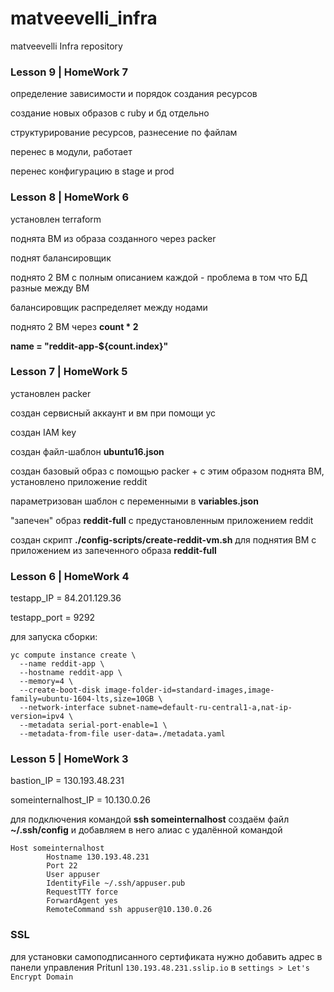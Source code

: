 # matveevelli_infra
matveevelli Infra repository

###   Lesson 9 | HomeWork 7

определение зависимости и порядок создания ресурсов

создание новых образов с ruby и бд отдельно

структурирование ресурсов, разнесение по файлам

перенес в модули, работает

перенес конфигурацию в stage и prod

###   Lesson 8 | HomeWork 6

установлен terraform

поднята ВМ из образа созданного через packer

поднят балансировщик

поднято 2 ВМ с полным описанием каждой - проблема в том что БД разные между ВМ

балансировщик распределяет между нодами

поднято 2 ВМ через **count * 2**

**name = "reddit-app-${count.index}"**

###   Lesson 7 | HomeWork 5

установлен packer

создан сервисный аккаунт и вм при помощи yc

создан IAM key

создан файл-шаблон **ubuntu16.json**

создан базовый образ с помощью packer + с этим образом поднята ВМ, установлено приложение reddit

параметризован шаблон с переменными в **variables.json**

"запечен" образ **reddit-full** с предустановленным приложением reddit

создан скрипт **./config-scripts/create-reddit-vm.sh** для поднятия ВМ с приложением из запеченного образа **reddit-full**

###   Lesson 6 | HomeWork 4

testapp_IP = 84.201.129.36

testapp_port = 9292

для запуска сборки:



    yc compute instance create \
      --name reddit-app \
      --hostname reddit-app \
      --memory=4 \
      --create-boot-disk image-folder-id=standard-images,image-family=ubuntu-1604-lts,size=10GB \
      --network-interface subnet-name=default-ru-central1-a,nat-ip-version=ipv4 \
      --metadata serial-port-enable=1 \
      --metadata-from-file user-data=./metadata.yaml

###   Lesson 5 | HomeWork 3

bastion_IP = 130.193.48.231

someinternalhost_IP = 10.130.0.26

для подключения командой **ssh someinternalhost**
создаём файл **~/.ssh/config** и добавляем в него алиас с удалённой командой

    Host someinternalhost
            Hostname 130.193.48.231
            Port 22
            User appuser
            IdentityFile ~/.ssh/appuser.pub
            RequestTTY force
            ForwardAgent yes
            RemoteCommand ssh appuser@10.130.0.26

### SSL
для установки самоподписанного сертификата нужно добавить адрес в панели управления Pritunl
`130.193.48.231.sslip.io` в `settings > Let's Encrypt Domain`
